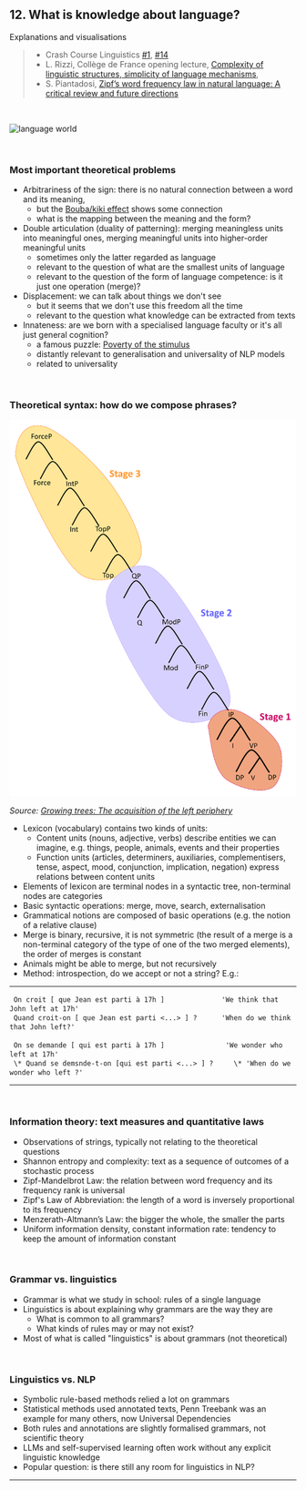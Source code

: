 ## 12. What is knowledge about language?

Explanations and visualisations 
> - Crash Course Linguistics [#1](https://youtu.be/3yLXNzDUH58), [#14](https://youtu.be/Nxyo83cQjhI) 
> - L. Rizzi, Collège de France opening lecture, [Complexity of linguistic structures, simplicity of language mechanisms](https://www.college-de-france.fr/en/agenda/opening-lecture/complexity-of-linguistic-structures-simplicity-of-language-mechanisms/complexity-of-linguistic-structures-simplicity-of-language-mechanisms), 
> - S. Piantadosi, [Zipf’s word frequency law in natural language: A critical review and future directions](https://www.ncbi.nlm.nih.gov/pmc/articles/PMC4176592/)


&nbsp; 



<img src="figures/language-world.jpg" alt="language world" width="450"/>



&nbsp; 


### Most important theoretical problems

- Arbitrariness of the sign: there is no natural connection between a word and its meaning, 
    - but the [Bouba/kiki effect](https://en.wikipedia.org/wiki/Bouba/kiki_effect) shows some connection
    - what is the mapping between the meaning and the form? 
- Double articulation (duality of patterning): merging meaningless units into meaningful ones, merging meaningful units into higher-order meaningful units
    - sometimes only the latter regarded as language
    - relevant to the question of what are the smallest units of language  
    - relevant to the question of the form of language competence: is it just one operation (merge)? 
- Displacement: we can talk about things we don't see 
    - but it seems that we don't use this freedom all the time 
    - relevant to the question what knowledge can be extracted from texts
- Innateness: are we born with a specialised language faculty or it's all just general cognition? 
    - a famous puzzle: [Poverty of the stimulus](https://en.wikipedia.org/wiki/Poverty_of_the_stimulus)
    - distantly relevant to generalisation and universality of NLP models
    - related to universality 

&nbsp; 

### Theoretical syntax: how do we compose phrases?

<img src="figures/glossa.png" alt="syntactic map" width="550"/>

*Source: [Growing trees: The acquisition of the left periphery](https://www.glossa-journal.org/article/id/5877/)*

- Lexicon (vocabulary) contains two kinds of units:
    - Content units (nouns, adjective, verbs) describe entities we can imagine, e.g. things, people, animals, events and their properties 
    - Function units (articles, determiners, auxiliaries, complementisers, tense, aspect, mood, conjunction, implication, negation) express relations between content units
- Elements of lexicon are terminal nodes in a syntactic tree, non-terminal nodes are categories 
- Basic syntactic operations: merge, move, search, externalisation
- Grammatical notions are composed of basic operations (e.g. the notion of a relative clause) 
- Merge is binary, recursive, it is not symmetric (the result of a merge is a non-terminal category of the type of one of the two merged elements), the order of merges is constant
- Animals might be able to merge, but not recursively
- Method: introspection, do we accept or not a string? E.g.: 
---
     On croit [ que Jean est parti à 17h ]              'We think that John left at 17h'
     Quand croit-on [ que Jean est parti <...> ] ?      'When do we think that John left?'  

     On se demande [ qui est parti à 17h ]               'We wonder who left at 17h' 
     \* Quand se demsnde-t-on [qui est parti <...> ] ?     \* 'When do we wonder who left ?'
---

&nbsp; 

### Information theory: text measures and quantitative laws

- Observations of strings, typically not relating to the theoretical questions 
- Shannon entropy and complexity: text as a sequence of outcomes of a stochastic process
- Zipf-Mandelbrot Law: the relation between word frequency and its frequency rank is universal
- Zipf's Law of Abbreviation: the length of a word is inversely proportional to its frequency 
- Menzerath-Altmann’s Law: the bigger the whole, the smaller the parts
- Uniform information density, constant information rate: tendency to keep the amount of information constant



&nbsp; 

### Grammar vs. linguistics 
 
- Grammar is what we study in school: rules of a single language
- Linguistics is about explaining why grammars are the way they are
  - What is common to all grammars? 
  - What kinds of rules may or may not exist? 
- Most of what is called "linguistics" is about grammars (not theoretical) 


&nbsp; 

### Linguistics vs. NLP

- Symbolic rule-based methods relied a lot on grammars
- Statistical methods used annotated texts, Penn Treebank was an example for many others, now Universal Dependencies 
- Both rules and annotations are slightly formalised grammars, not scientific theory 
- LLMs and self-supervised learning often work without any explicit linguistic knowledge 
- Popular question: is there still any room for linguistics in NLP?


--------------

